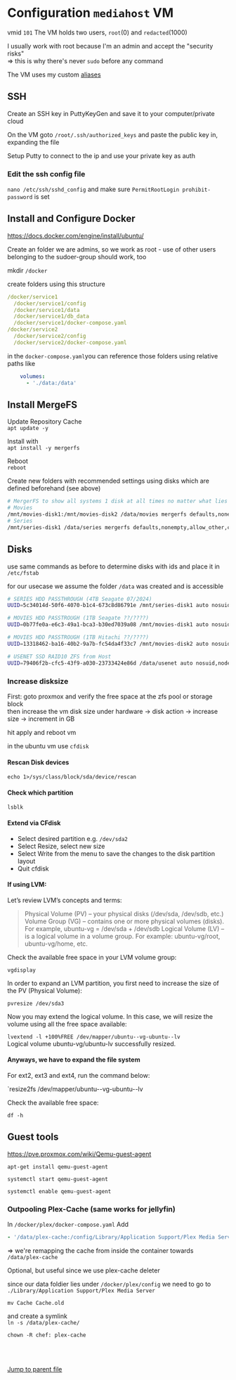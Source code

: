 # Configuration `mediahost` VM

vmid `101`
The VM holds two users, `root`(0) and `redacted`(1000)<br/>

I usually work with root because I'm an admin and accept the "security risks" <br/>
=> this is why there's never `sudo` before any command

The VM uses my custom [aliases](aliases.md)

## SSH

Create an SSH key in PuttyKeyGen and save it to your computer/private cloud

On the VM goto `/root/.ssh/authorized_keys` and paste the public key in, expanding the file

Setup Putty to connect to the ip and use your private key as auth

### Edit the ssh config file

`nano /etc/ssh/sshd_config` and make sure `PermitRootLogin prohibit-password` is set

## Install and Configure Docker

https://docs.docker.com/engine/install/ubuntu/

Create an folder
we are admins, so we work as root - use of other users belonging to the sudoer-group should work, too

mkdir `/docker`

create folders using this structure

```yaml
/docker/service1
  /docker/service1/config
  /docker/service1/data
  /docker/service1/db_data
  /docker/service1/docker-compose.yaml
/docker/service2
  /docker/service2/config
  /docker/service2/docker-compose.yaml
```

in the `docker-compose.yaml`you can reference those folders using relative paths like

```yaml
    volumes:
      - './data:/data'
```

## Install MergeFS

Update Repository Cache <br/>
`apt update -y`

Install with <br/>
`apt install -y mergerfs`

Reboot <br/>
`reboot`

Create new folders with recommended settings using disks which are defined beforehand (see above)

```bash
# MergerFS to show all systems 1 disk at all times no matter what lies below it || https://github.com/trapexit/mergerfs
# Movies
/mnt/movies-disk1:/mnt/movies-disk2 /data/movies mergerfs defaults,nonempty,allow_other,category.create=mfs,use_ino,cache.files=auto-full,moveonenospc=true,dropcacheonclose=true 0 0
# Series
/mnt/series-disk1 /data/series mergerfs defaults,nonempty,allow_other,category.create=mfs,use_ino,cache.files=auto-full,moveonenospc=true,dropcacheonclose=true 0 0
```

## Disks

use same commands as before to determine disks with ids and place it in `/etc/fstab`

for our usecase we assume the folder `/data` was created and is accessible

```bash
# SERIES HDD PASSTHROUGH (4TB Seagate 07/2024)
UUID=5c34014d-50f6-4070-b1c4-673c8d86791e /mnt/series-disk1 auto nosuid,nodev,nofail,x-gvfs-show 0 0

# MOVIES HDD PASSTROUGH (1TB Seagate ??/????)
UUID=0b77fe0a-e6c3-49a1-bca3-b30ed7039a08 /mnt/movies-disk1 auto nosuid,nodev,nofail,x-gvfs-show 0 0

# MOVIES HDD PASSTROUGH (1TB Hitachi ??/????)
UUID=13318462-ba16-40b2-9a7b-fc54da4f33c7 /mnt/movies-disk2 auto nosuid,nodev,nofail,x-gvfs-show 0 0

# USENET SSD RAID10 ZFS from Host
UUID=79406f2b-cfc5-43f9-a030-23733424e86d /data/usenet auto nosuid,nodev,nofail,x-gvfs-show 0 0
```

### Increase disksize

First: goto proxmox and verify the free space at the zfs pool or storage block <br/>
then increase the vm disk size under hardware -> disk action -> increase size -> increment in GB

hit apply and reboot vm <br/>

in the ubuntu vm use `cfdisk`

#### Rescan Disk devices

`echo 1>/sys/class/block/sda/device/rescan`

#### Check which partition

`lsblk`

#### Extend via CFdisk

- Select desired partition e.g. `/dev/sda2`
- Select Resize, select new size
- Select Write from the menu to save the changes to the disk partition layout
- Quit cfdisk


#### If using LVM:

Let’s review LVM’s concepts and terms:
> Physical Volume (PV) – your physical disks (/dev/sda, /dev/sdb, etc.)
> Volume Group (VG) – contains one or more physical volumes (disks). For example, ubuntu-vg = /dev/sda + /dev/sdb
> Logical Volume (LV) – is a logical volume in a volume group. For example: ubuntu-vg/root, ubuntu-vg/home, etc.

Check the available free space in your LVM volume group:

`vgdisplay`


In order to expand an LVM partition, you first need to increase the size of the PV (Physical Volume):

`pvresize /dev/sda3`

Now you may extend the logical volume. In this case, we will resize the volume using all the free space available:

`lvextend -l +100%FREE /dev/mapper/ubuntu--vg-ubuntu--lv`<br/>
Logical volume ubuntu-vg/ubuntu-lv successfully resized.



#### Anyways, we have to expand the file system

For ext2, ext3 and ext4, run the command below:

`resize2fs /dev/mapper/ubuntu--vg-ubuntu--lv

Check the available free space:

`df -h`

## Guest tools

<https://pve.proxmox.com/wiki/Qemu-guest-agent>

`apt-get install qemu-guest-agent` <br/>

`systemctl start qemu-guest-agent` <br/>

`systemctl enable qemu-guest-agent` <br/>


### Outpooling Plex-Cache (same works for jellyfin)

In `/docker/plex/docker-compose.yaml`
Add

```YAML
- '/data/plex-cache:/config/Library/Application Support/Plex Media Server/Cache'
```

=> we're remapping the cache from inside the container towards `/data/plex-cache`

Optional, but useful since we use plex-cache deleter

since our data foldier lies under `/docker/plex/config` we need to go to `./Library/Application Support/Plex Media Server`<br/>

`mv Cache Cache.old` <br/>

and create a symlink<br/>
`ln -s /data/plex-cache/`<br/>

`chown -R chef: plex-cache`<br/>



<br/>
<br/>

[Jump to parent file](README.md)
